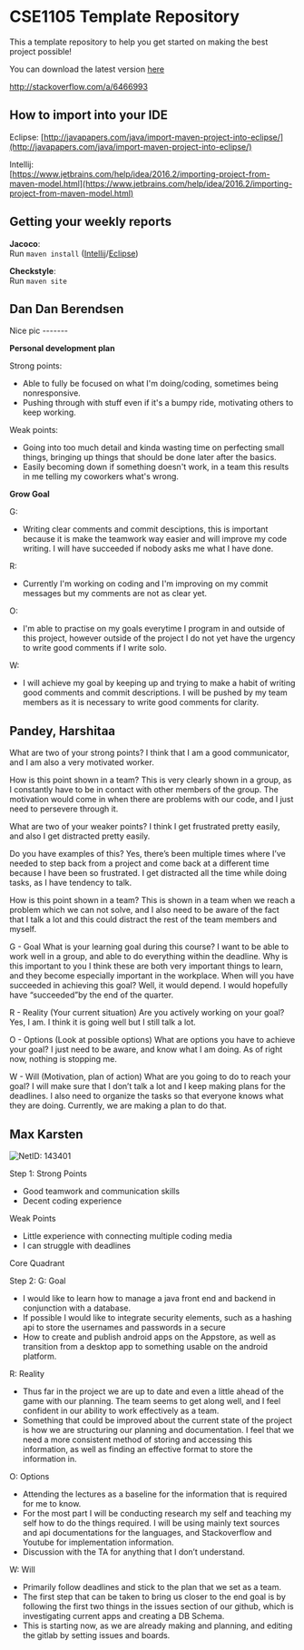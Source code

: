 # CSE1105 Template Repository

This a template repository to help you get started on making the best project possible!

You can download the latest version [here](https://github.com/SERG-Delft/TI1216/releases)

http://stackoverflow.com/a/6466993

## How to import into your IDE

Eclipse:
[http://javapapers.com/java/import-maven-project-into-eclipse/](http://javapapers.com/java/import-maven-project-into-eclipse/)

Intellij:  
[https://www.jetbrains.com/help/idea/2016.2/importing-project-from-maven-model.html](https://www.jetbrains.com/help/idea/2016.2/importing-project-from-maven-model.html)

## Getting your weekly reports

**Jacoco**:  
Run `maven install` ([Intellij](https://www.jetbrains.com/help/idea/2016.3/getting-started-with-maven.html#execute_maven_goal)/[Eclipse](http://imgur.com/a/6q7pV))

**Checkstyle**:  
Run `maven site`

## Dan Dan Berendsen

Nice pic -------

**Personal development plan**

Strong points:
    
*  Able to fully be focused on what I'm doing/coding, sometimes being nonresponsive.
*  Pushing through with stuff even if it's a bumpy ride, motivating others to keep working.

Weak points: 
    
*  Going into too much detail and kinda wasting time on perfecting small things, bringing up things that should be done later after the basics.
*  Easily becoming down if something doesn't work, in a team this results in me telling my coworkers what's wrong.

**Grow Goal**

G:
*  Writing clear comments and commit desciptions, this is important because it is make the teamwork way easier and will improve my code writing. I will have succeeded if nobody asks me what I have done.

R:
* Currently I'm working on coding and I'm improving on my commit messages but my comments are not as clear yet.

O: 
*  I'm able to practise on my goals everytime I program in and outside of this project, however outside of the project I do not yet have the urgency to write good comments if I write solo.

W:
*  I will achieve my goal by keeping up and trying to make a habit of writing good comments and commit descriptions. I will be pushed by my team members as it is necessary to write good comments for clarity.


## Pandey, Harshitaa

What are two of your strong points?
I think that I am a good communicator, and I am also a very motivated worker.

How is this point shown in a team?
This is very clearly shown in a group, as I constantly have to be in contact with other members of the group. The motivation would come in when there are problems with our code, and I just need to persevere through it.

What are two of your weaker points?
I think I get frustrated pretty easily, and also I get distracted pretty easily.

Do you have examples of this?
Yes, there’s been multiple times where I’ve needed to step back from a project and come back at a different time because I have been so frustrated. I get distracted all the time while doing tasks, as I have tendency to talk.

How is this point shown in a team?
This is shown in a team when we reach a problem which we can not solve, and I also need to be aware of the fact that I talk a lot and this could distract the rest of the team members and myself.

G - Goal
What is your learning goal during this course?
I want to be able to work well in a group, and able to do everything within the deadline.
Why is this important to you
I think these are both very important things to learn, and they become especially important in the workplace.
When will you have succeeded in achieving this goal?
Well, it would depend. I would hopefully have “succeeded”by the end of the quarter.

R - Reality (Your current situation)
Are you actively working on your goal?
Yes, I am. I think it is going well but I still talk a lot.

O - Options (Look at possible options)
What are options you have to achieve your goal?
I just need to be aware, and know what I am doing. As of right now, nothing is stopping me.

W - Will (Motivation, plan of action)
What are you going to do to reach your goal?
I will make sure that I don’t talk a lot and I keep making plans for the deadlines. I also need to organize the tasks so that everyone knows what they are doing. Currently, we are making a plan to do that. 

## Max Karsten 

![NetID: 143401](https://gitlab.ewi.tudelft.nl/cse1105/2018-2019/oopp-group-1/template/blob/master/Group%20Member%20Photos/DownloadPasfoto.do.jfif)

Step 1:
Strong Points
- Good teamwork and communication skills
- Decent coding experience 

Weak Points 
- Little experience with connecting multiple coding media 
- I can struggle with deadlines 

Core Quadrant

Step 2:
G: Goal
- I would like to learn how to manage a java front end and backend in conjunction with a database.
- If possible I would like to integrate security elements, such as a hashing api to store the usernames and passwords in a secure 
- How to create and publish android apps on the Appstore, as well as transition from a desktop app to something usable on the android platform.

R: Reality
- Thus far in the project we are up to date and even a little ahead of the game with our planning. The team seems to get along well, and I feel confident in our ability to work effectively as a team. 
- Something that could be improved about the current state of the project is how we are structuring our planning and documentation. I feel that we need a more consistent method of storing and accessing this information, as well as finding an effective format to store the information in. 

O: Options
- Attending the lectures as a baseline for the information that is required for me to know.
- For the most part I will be conducting research my self and teaching my self how to do the things required. I will be using mainly text sources and api documentations for the languages, and Stackoverflow and Youtube for implementation information.
- Discussion with the TA for anything that I don’t understand.

W: Will
- Primarily follow deadlines and stick to the plan that we set as a team.
- The first step that can be taken to bring us closer to the end goal is by following the first two things in the issues section of our github, which is investigating current apps and creating a DB Schema.
- This is starting now, as we are already making and planning, and editing the gitlab by setting issues and boards.

